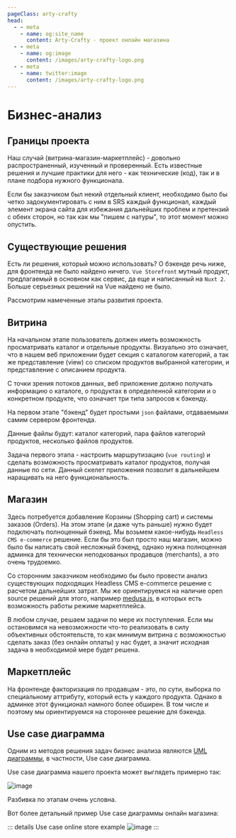 ```yaml
---
pageClass: arty-crafty
head:
  - - meta
    - name: og:site_name
      content: Arty-Crafty - проект онлайн магазина
  - - meta
    - name: og:image
      content: /images/arty-crafty-logo.png
  - - meta
    - name: twitter:image
      content: /images/arty-crafty-logo.png
---
```


# Бизнес-анализ

## Границы проекта

Наш случай (витрина-магазин-маркетплейс) - довольно распространенный, изученный и проверенный. Есть известные решения и лучшие практики для него - как технические (код), так и в плане подбора нужного функционала.

Если бы заказчиком был некий отдельный клиент, необходимо было бы четко задокументировать с ним в SRS каждый функционал, каждый элемент экрана сайта для избежания дальнейших проблем и претензий с обеих сторон, но так как мы "пишем с натуры", то этот момент можно опустить.

## Существующие решения

Есть ли решения, который можно использовать? О бэкенде речь ниже, для фронтенда не было найдено ничего. `Vue Storefront` мутный продукт, предлагаемый в основном как сервис, да еще и написанный на `Nuxt 2`. Больше серьезных решений на Vue найдено не было.

Рассмотрим намеченные этапы развития проекта.

## Витрина

На начальном этапе пользователь должен иметь возможность просматривать каталог и отдельные продукты. Визуально это означает, что в нашем веб приложении будет секция с каталогом категорий, а так же представление (view) со списком продуктов выбранной категории, и представление с описанием продукта.

С точки зрения потоков данных, веб приложение должно получать информацию о каталоге, о продуктах в определенной категории и о конкретном продукте, что означает три типа запросов к бэкенду.

На первом этапе "бэкенд" будет простыми `json` файлами, отдаваемыми самим сервером фронтенда.

Данные файлы будут: каталог категорий, пара файлов категорий продуктов, несколько файлов продуктов.

Задача первого этапа - настроить маршрутизацию (`vue routing`) и сделать возможность просматривать каталог продуктов, получая данные по сети. Данный скелет приложения позволит в дальнейшем наращивать на него функциональность.

## Магазин

Здесь потребуется добавление Корзины (Shopping cart) и системы заказов (Orders). На этом этапе (и даже чуть раньше) нужно будет подключать полноценный бэкенд. Мы возьмем какое-нибудь `Headless CMS e-commerce` решение. Если бы это был просто наш магазин, можно было бы написать свой несложный бэкенд, однако нужна полноценная админка для технически неподкованых продавцов (merchants), а это очень трудоемко.

Со сторонним заказчиком необходимо бы было провести анализ существующих подходящих Headless CMS e-commerce решение с расчетом дальнейших затрат. Мы же ориентируемся на наличие open source решений для этого, например [medusa.js](https://medusajs.com/), в которых есть возможность работы режиме маркетплейса.

В любом случае, решаем задачи по мере их поступления. Если мы остановимся на невозможности что-то реализовать в силу объективных обстоятельств, то как минимум витрина с возможностью сделать заказ (без онлайн оплаты) у нас будет, а значит исходная задача в необходимой мере будет решена.

## Маркетплейс

На фронтенде факторизация по продавцам - это, по сути, выборка по специальному аттрибуту, который есть у каждого продукта. Однако в админке этот функционал намного более обширен. В том числе и поэтому мы ориентируемся на стороннее решение для бэкенда.

## Use case диаграмма

Одним из методов решения задач бизнес анализа являются [UML диаграммы](https://habr.com/ru/articles/738428/), в частности, Use case диаграмма.

Use case диаграмма нашего проекта может выглядеть примерно так:

![image](/ru/arty-crafty/assets/images/use-case.png)

Разбивка по этапам очень условна.

Вот более детальный пример Use case диаграммы онлайн магазина:

::: details Use case online store example
![image](/ru/arty-crafty/assets/images/use-case-online-shopping-example.jpg)
:::

